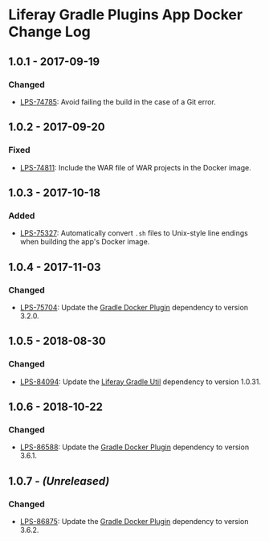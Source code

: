 # Liferay Gradle Plugins App Docker Change Log

## 1.0.1 - 2017-09-19

### Changed
- [LPS-74785]: Avoid failing the build in the case of a Git error.

## 1.0.2 - 2017-09-20

### Fixed
- [LPS-74811]: Include the WAR file of WAR projects in the Docker image.

## 1.0.3 - 2017-10-18

### Added
- [LPS-75327]: Automatically convert `.sh` files to Unix-style line endings when
building the app's Docker image.

## 1.0.4 - 2017-11-03

### Changed
- [LPS-75704]: Update the [Gradle Docker Plugin] dependency to version 3.2.0.

## 1.0.5 - 2018-08-30

### Changed
- [LPS-84094]: Update the [Liferay Gradle Util] dependency to version 1.0.31.

## 1.0.6 - 2018-10-22

### Changed
- [LPS-86588]: Update the [Gradle Docker Plugin] dependency to version 3.6.1.

## 1.0.7 - *(Unreleased)*

### Changed
- [LPS-86875]: Update the [Gradle Docker Plugin] dependency to version 3.6.2.

[Gradle Docker Plugin]: https://github.com/bmuschko/gradle-docker-plugin
[Liferay Gradle Util]: https://github.com/liferay/liferay-portal/tree/master/modules/sdk/gradle-util
[LPS-74785]: https://issues.liferay.com/browse/LPS-74785
[LPS-74811]: https://issues.liferay.com/browse/LPS-74811
[LPS-75327]: https://issues.liferay.com/browse/LPS-75327
[LPS-75704]: https://issues.liferay.com/browse/LPS-75704
[LPS-84094]: https://issues.liferay.com/browse/LPS-84094
[LPS-86588]: https://issues.liferay.com/browse/LPS-86588
[LPS-86875]: https://issues.liferay.com/browse/LPS-86875